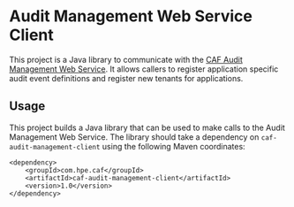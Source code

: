 # Audit Management Web Service Client

This project is a Java library to communicate with the [CAF Audit Management Web Service](https://github.hpe.com/caf/caf-audit-management-service). It allows callers to register application specific audit event definitions and register new tenants for applications.

## Usage

This project builds a Java library that can be used to make calls to the Audit Management Web Service. The library should take a dependency on `caf-audit-management-client` using the following Maven coordinates:

	<dependency>
		<groupId>com.hpe.caf</groupId>
		<artifactId>caf-audit-management-client</artifactId>
		<version>1.0</version>
	</dependency>